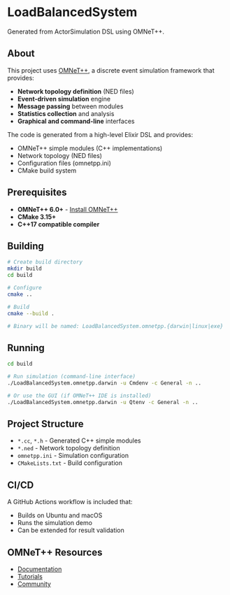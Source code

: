 # LoadBalancedSystem

Generated from ActorSimulation DSL using OMNeT++.

## About

This project uses [OMNeT++](https://omnetpp.org/), a discrete event simulation
framework that provides:

- **Network topology definition** (NED files)
- **Event-driven simulation** engine
- **Message passing** between modules
- **Statistics collection** and analysis
- **Graphical and command-line** interfaces

The code is generated from a high-level Elixir DSL and provides:
- OMNeT++ simple modules (C++ implementations)
- Network topology (NED files)
- Configuration files (omnetpp.ini)
- CMake build system

## Prerequisites

- **OMNeT++ 6.0+** - [Install OMNeT++](https://omnetpp.org/download/)
- **CMake 3.15+**
- **C++17 compatible compiler**

## Building

```bash
# Create build directory
mkdir build
cd build

# Configure
cmake ..

# Build
cmake --build .

# Binary will be named: LoadBalancedSystem.omnetpp.{darwin|linux|exe}
```

## Running

```bash
cd build

# Run simulation (command-line interface)
./LoadBalancedSystem.omnetpp.darwin -u Cmdenv -c General -n ..

# Or use the GUI (if OMNeT++ IDE is installed)
./LoadBalancedSystem.omnetpp.darwin -u Qtenv -c General -n ..
```

## Project Structure

- `*.cc`, `*.h` - Generated C++ simple modules
- `*.ned` - Network topology definition
- `omnetpp.ini` - Simulation configuration
- `CMakeLists.txt` - Build configuration

## CI/CD

A GitHub Actions workflow is included that:
- Builds on Ubuntu and macOS
- Runs the simulation demo
- Can be extended for result validation

## OMNeT++ Resources

- [Documentation](https://doc.omnetpp.org/)
- [Tutorials](https://docs.omnetpp.org/tutorials/)
- [Community](https://omnetpp.org/community)
